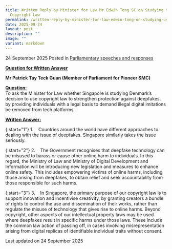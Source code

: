 ```yaml
---
title: Written Reply by Minister for Law Mr Edwin Tong SC on Studying the Use of
  Copyright Law
permalink: /written-reply-by-minister-for-law-edwin-tong-on-studying-use-of-copyright-law/
date: 2025-09-24
layout: post
description: ""
image: ""
variant: markdown
---
```

24 September 2025 Posted in [Parliamentary speeches and responses](/news/parliamentary-speeches) 

<b><u>Question for Written Answer</u></b>

**Mr Patrick Tay Teck Guan (Member of Parliament for Pioneer SMC)** 

<b><u>Question:</u></b>
<br>To ask the Minister for Law whether Singapore is studying Denmark’s decision to use copyright law to strengthen protection against deepfakes, by providing individuals with a legal basis to demand illegal digital imitations be removed from tech platforms.

<b><u>Written Answer:</u></b>

{:start="1"}
1.&nbsp;&nbsp;&nbsp; Countries around the world have different approaches to dealing with the issue of deepfakes. Singapore similarly takes the issue seriously.

{:start="2"}
2.&nbsp;&nbsp;&nbsp; The Government recognises that deepfake technology can be misused to harass or cause other online harm to individuals. In this regard, the Ministry of Law and Ministry of Digital Development and Information will be introducing new legislation and measures to enhance online safety. This includes empowering victims of online harms, including those arising from deepfakes, to obtain relief and seek accountability from those responsible for such harms.

{:start="3"}
3.&nbsp;&nbsp;&nbsp; In Singapore, the primary purpose of our copyright law is to support innovation and incentivise creativity, by granting creators a bundle of rights to control the use and dissemination of their works, rather than regulate the misuse of technology that gives rise to online harms. Beyond copyright, other aspects of our intellectual property laws may be used where deepfakes result in specific harms under those laws. These include the common law action of passing off, in cases involving misrepresentation arising from digital replicas of identifiable individual traits without consent.

<p></p><p></p><p class="right-side-updated">Last updated on 24 September 2025</p>